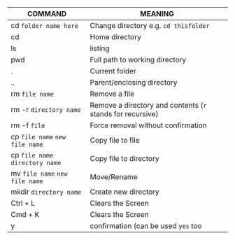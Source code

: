 
|  COMMAND  |    MEANING     |
| ----------- | ----------- |
| cd `folder name here` | Change directory e.g. `cd thisfolder`|
| cd  | Home directory |
| ls  | listing |
| pwd  | Full path to working directory |
|  . | Current folder |
|  .. |  Parent/enclosing directory |
|  rm `file name`| Remove a file |
|  rm -r `directory name`| Remove a directory and contents (`r` stands for recursive) |
|  rm -f `file`| Force removal without confirmation |
|  cp `file name` `new file name`| Copy file to file |
|  cp `file name` `directory name`| Copy file to directory |
|  mv `file name` `new file name`| Move/Rename |
|  mkdir `directory name`| Create new directory |
|  Ctrl + L| Clears the Screen |
| Cmd + K| Clears the Screen |
| y| confirmation (can be used `yes` too |

